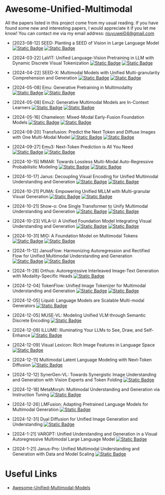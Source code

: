 # Awesome-Unified-Multimodal

All the papers listed in this project come from my usual reading.
If you have found some new and interesting papers, I would appreciate it if you let me know! You can contact me via my email address: niuyuwei04@gmail.com

+ [2023-08-12] SEED: Planting a SEED of Vision in Large Language Model
  [![Static Badge](https://img.shields.io/badge/2307.08041-red?logo=arxiv)](https://arxiv.org/abs/2307.08041) [![Static Badge](https://img.shields.io/badge/SEED-black?logo=github)](https://github.com/AILab-CVC/SEED)

+ [2024-03-22] LaVIT: Unified Language-Vision Pretraining in LLM with Dynamic Discrete Visual Tokenization
  [![Static Badge](https://img.shields.io/badge/2309.04669-red?logo=arxiv)](https://arxiv.org/abs/2309.04669) [![Static Badge](https://img.shields.io/badge/LaVIT-black?logo=github)](https://github.com/jy0205/LaVIT)

+ [2024-04-22] SEED-X: Multimodal Models with Unified Multi-granularity Comprehension and Generation
  [![Static Badge](https://img.shields.io/badge/2404.14396-red?logo=arxiv)](https://arxiv.org/abs/2404.14396) [![Static Badge](https://img.shields.io/badge/SEED-X-black?logo=github)](https://github.com/AILab-CVC/SEED-X)

+ [2024-05-08] Emu: Generative Pretraining in Multimodality
  [![Static Badge](https://img.shields.io/badge/2307.05222-red?logo=arxiv)](https://arxiv.org/abs/2307.05222) [![Static Badge](https://img.shields.io/badge/Emu-black?logo=github)](https://github.com/baaivision/Emu)

+ [2024-05-08] Emu2: Generative Multimodal Models are In-Context Learners
  [![Static Badge](https://img.shields.io/badge/2312.13286-red?logo=arxiv)](https://arxiv.org/abs/2312.13286) [![Static Badge](https://img.shields.io/badge/Emu2-black?logo=github)](https://github.com/baaivision/Emu2)

+ [2024-05-16] Chameleon: Mixed-Modal Early-Fusion Foundation Models
  [![Static Badge](https://img.shields.io/badge/2405.09818-red?logo=arxiv)](https://arxiv.org/abs/2405.09818) [![Static Badge](https://img.shields.io/badge/Chameleon-black?logo=github)](https://github.com/facebookresearch/chameleon)

+ [2024-08-20] Transfusion: Predict the Next Token and Diffuse Images with One Multi-Modal Model
  [![Static Badge](https://img.shields.io/badge/2408.11039-red?logo=arxiv)](https://arxiv.org/abs/2408.11039) [![Static Badge](https://img.shields.io/badge/Transfusion-lucidrains-black?logo=github)](https://github.com/lucidrains/transfusion-pytorch)

+ [2024-09-27] Emu3: Next-Token Prediction is All You Need
  [![Static Badge](https://img.shields.io/badge/2409.18869-red?logo=arxiv)](https://arxiv.org/abs/2409.18869) [![Static Badge](https://img.shields.io/badge/Emu3-black?logo=github)](https://github.com/baaivision/Emu3)

+ [2024-10-15] MMAR: Towards Lossless Multi-Modal Auto-Regressive Probabilistic Modeling
  [![Static Badge](https://img.shields.io/badge/2410.10798-red?logo=arxiv)](https://arxiv.org/abs/2410.10798) [![Static Badge](https://img.shields.io/badge/MMAR-black?logo=github)](https://github.com/ydcUstc/MMAR)

+ [2024-10-17] Janus: Decoupling Visual Encoding for Unified Multimodal Understanding and Generation
  [![Static Badge](https://img.shields.io/badge/2410.13848-red?logo=arxiv)](https://arxiv.org/abs/2410.13848) [![Static Badge](https://img.shields.io/badge/Janus-black?logo=github)](https://github.com/deepseek-ai/Janus)

+ [2024-10-21] PUMA: Empowering Unified MLLM with Multi-granular Visual Generation
  [![Static Badge](https://img.shields.io/badge/2410.13861-red?logo=arxiv)](https://arxiv.org/abs/2410.13861) [![Static Badge](https://img.shields.io/badge/PUMA-black?logo=github)](https://github.com/rongyaofang/PUMA)

+ [2024-10-21] Show-o: One Single Transformer to Unify Multimodal Understanding and Generation
  [![Static Badge](https://img.shields.io/badge/2408.12528-red?logo=arxiv)](https://arxiv.org/abs/2408.12528) [![Static Badge](https://img.shields.io/badge/Show-o-black?logo=github)](https://github.com/showlab/Show-o)

+ [2024-10-23] VILA-U: A Unified Foundation Model Integrating Visual Understanding and Generation
  [![Static Badge](https://img.shields.io/badge/2409.04429-red?logo=arxiv)](https://arxiv.org/abs/2409.04429) [![Static Badge](https://img.shields.io/badge/VILA-U-black?logo=github)](https://github.com/mit-han-lab/vila-u)

+ [2024-10-31] MIO: A Foundation Model on Multimodal Tokens
  [![Static Badge](https://img.shields.io/badge/2409.17692-red?logo=arxiv)](https://arxiv.org/abs/2409.17692) [![Static Badge](https://img.shields.io/badge/MIO-black?logo=github)](https://github.com/MIO-Team/MIO)

+ [2024-11-12] JanusFlow: Harmonizing Autoregression and Rectified Flow for Unified Multimodal Understanding and Generation
  [![Static Badge](https://img.shields.io/badge/2411.07975-red?logo=arxiv)](https://arxiv.org/abs/2411.07975) [![Static Badge](https://img.shields.io/badge/JanusFlow-black?logo=github)](https://github.com/deepseek-ai/Janus)

+ [2024-11-28] Orthus: Autoregressive Interleaved Image-Text Generation with Modality-Specific Heads
    [![Static Badge](https://img.shields.io/badge/2412.00127-red?logo=arxiv)](https://arxiv.org/abs/2412.00127)


+ [2024-12-04] TokenFlow: Unified Image Tokenizer for Multimodal Understanding and Generation
  [![Static Badge](https://img.shields.io/badge/2412.03069-red?logo=arxiv)](https://arxiv.org/abs/2412.03069) [![Static Badge](https://img.shields.io/badge/TokenFlow-black?logo=github)](https://github.com/ByteFlow-AI/TokenFlow)

+ [2024-12-05] Liquid: Language Models are Scalable Multi-modal Generators
  [![Static Badge](https://img.shields.io/badge/2412.04332-red?logo=arxiv)](https://arxiv.org/abs/2412.04332)

+ [2024-12-05] MUSE-VL: Modeling Unified VLM through Semantic Discrete Encoding
  [![Static Badge](https://img.shields.io/badge/2411.17762-red?logo=arxiv)](https://arxiv.org/abs/2411.17762)

+ [2024-12-09] ILLUME: Illuminating Your LLMs to See, Draw, and Self-Enhance
  [![Static Badge](https://img.shields.io/badge/2412.06673-red?logo=arxiv)](https://arxiv.org/abs/2412.06673)

+ [2024-12-09] Visual Lexicon: Rich Image Features in Language Space
  [![Static Badge](https://img.shields.io/badge/2412.06774-red?logo=arxiv)](https://arxiv.org/abs/2412.06774)

+ [2024-12-11] Multimodal Latent Language Modeling with Next-Token Diffusion
  [![Static Badge](https://img.shields.io/badge/2412.08635-red?logo=arxiv)](https://arxiv.org/abs/2412.08635)

+ [2024-12-12] SynerGen-VL: Towards Synergistic Image Understanding and Generation with Vision Experts and Token Folding
  [![Static Badge](https://img.shields.io/badge/2412.09604-red?logo=arxiv)](https://arxiv.org/abs/2412.09604)

+ [2024-12-18] MetaMorph: Multimodal Understanding and Generation via Instruction Tuning
  [![Static Badge](https://img.shields.io/badge/2412.14164-red?logo=arxiv)](https://arxiv.org/abs/2412.14164)
  
+ [2024-12-26] LMFusion: Adapting Pretrained Language Models for Multimodal Generation
  [![Static Badge](https://img.shields.io/badge/2412.15188-red?logo=arxiv)](https://arxiv.org/abs/2412.15188)
  
+ [2024-12-31] Dual Diffusion for Unified Image Generation and Understanding
  [![Static Badge](https://img.shields.io/badge/2501.00289-red?logo=arxiv)](https://arxiv.org/abs/2501.00289)

+ [2024-1-21] VARGPT: Unified Understanding and Generation in a Visual Autoregressive Multimodal Large Language Model
  [![Static Badge](https://img.shields.io/badge/2501.12327-red?logo=arxiv)](https://arxiv.org/abs/2501.12327)

+ [2024-1-21] Janus-Pro: Unified Multimodal Understanding and Generation with Data and Model Scaling
  [![Static Badge](https://img.shields.io/badge/2501.17811-red?logo=arxiv)](https://arxiv.org/abs/2501.17811)
  
# Useful Links

+ [Awesome-Unified-Multimodal-Models](https://github.com/showlab/Awesome-Unified-Multimodal-Models)
